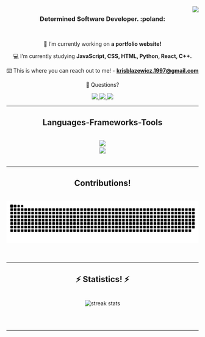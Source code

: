 <img align="right" src="https://VISITOR-badge.laobi.icu/badge?page_id=Turrz.Turrz" />

<!-- <h1 align="center">
    <img src="https://readme-typing-svg.herokuapp.com/?font=Kanit&size=35&center=true&vCenter=true&width=500&height=70&duration=4000&lines=WELCOME!+👋;I'M+KRZYSZTOF+BLAZEWICZ!;" />
</h1> -->

<h3 align="center">Determined Software Developer. :poland: </h3>

<br/>

<div align="center">
 
 🧬️ I’m currently working on **a portfolio website!**
 
 💻 I’m currently studying **JavaScript, CSS, HTML, Python, React, C++.**

 ⌨️ This is where you can reach out to me! - **krisblazewicz.1997@gmail.com**
  
 💬 Questions?

 </div>
 
<div align="center"> 
  <a href="mailto:krisblazewicz.1997@gmail.com">
    <img src="https://img.shields.io/badge/Gmail-333333?style=for-the-badge&logo=gmail&logoColor=blue" />
  </a>
  <a href="https://www.linkedin.com/in/krzysztof-blazewicz-81181125a/" target="_blank">
    <img src="https://img.shields.io/badge/LinkedIn-0077B5?style=for-the-badge&logo=linkedin&logoColor=grey" target="_blank" />
  </a>
  <a href="https://github.com/Turrz" target="_blank">
     <img src="https://img.shields.io/badge/Portfolio-000000?style=for-the-badge&logo=todoist&logoColor=white" target="_blank" /> <!-- sqlite, safari, google-chrome are other good icon options -->
  </a>
</div>

 <hr/>
 
<h2 align="center"> Languages-Frameworks-Tools </h2>
<br/>
<div align="center">
    <img src="https://skillicons.dev/icons?i=nodejs,github,python,javascript,java,c" /><br>
    <img src="https://skillicons.dev/icons?i=html,css,vscode,git" />
</div>

<br/>
<hr/>

<div align="center">
  <h2> Contributions! </h2>
    <br> 
    <img alt="snake eating my contributions" src="https://raw.githubusercontent.com/salesp07/salesp07/output/github-contribution-grid-snake.svg" />
  <br/><br/><br/>
</div>

<hr/>

<h2 align="center"> ⚡ Statistics! ⚡</h2>
<br>
<div align=center>
  <img width=390 src="https://streak-stats.demolab.com/?user=Turrz&theme=ocean-gradient&border_radius=10" alt="streak stats"/>
</div>

<br/><br/>
<hr/>

<!-- <h3 align="center">
    <img src="https://readme-typing-svg.herokuapp.com/?font=Kanit&size=30&center=true&vCenter=true&width=500&height=70&duration=4000&lines=THANKS+FOR+VISITING!+✌️;+SHOOT+ME+A+MESSAGE+ON+(LINKEDIN)!;I'M+ALWAYS+DOWN+TO+COLLAB!">
</h3>

<br/>

